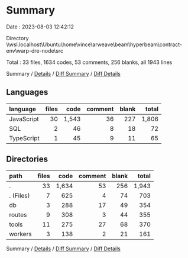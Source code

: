 # Summary

Date : 2023-08-03 12:42:12

Directory \\\\wsl.localhost\\Ubuntu\\home\\vince\\arweave\\beam\\hyperbeam\\contract-env\\warp-dre-node\\src

Total : 33 files,  1634 codes, 53 comments, 256 blanks, all 1943 lines

Summary / [Details](details.md) / [Diff Summary](diff.md) / [Diff Details](diff-details.md)

## Languages
| language | files | code | comment | blank | total |
| :--- | ---: | ---: | ---: | ---: | ---: |
| JavaScript | 30 | 1,543 | 36 | 227 | 1,806 |
| SQL | 2 | 46 | 8 | 18 | 72 |
| TypeScript | 1 | 45 | 9 | 11 | 65 |

## Directories
| path | files | code | comment | blank | total |
| :--- | ---: | ---: | ---: | ---: | ---: |
| . | 33 | 1,634 | 53 | 256 | 1,943 |
| . (Files) | 7 | 625 | 4 | 74 | 703 |
| db | 3 | 288 | 17 | 49 | 354 |
| routes | 9 | 308 | 3 | 44 | 355 |
| tools | 11 | 275 | 27 | 68 | 370 |
| workers | 3 | 138 | 2 | 21 | 161 |

Summary / [Details](details.md) / [Diff Summary](diff.md) / [Diff Details](diff-details.md)
